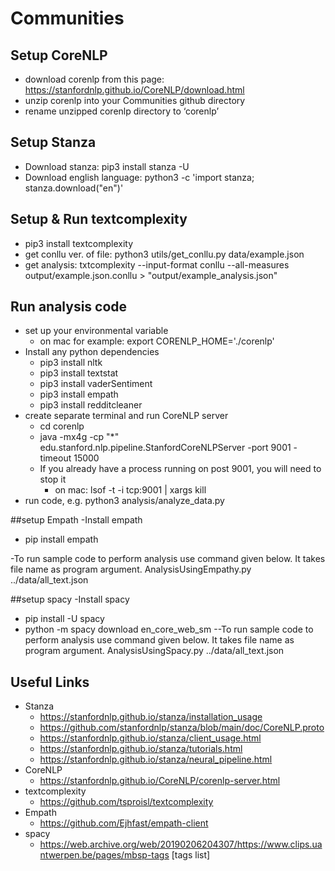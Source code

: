 # Communities

## Setup CoreNLP
- download corenlp from this page: https://stanfordnlp.github.io/CoreNLP/download.html
- unzip corenlp into your Communities github directory
- rename unzipped corenlp directory to ‘corenlp’

## Setup Stanza
- Download stanza: pip3 install stanza -U
- Download english language: python3 -c 'import stanza; stanza.download("en")'
  
## Setup & Run textcomplexity
- pip3 install textcomplexity
- get conllu ver. of file: python3 utils/get_conllu.py data/example.json
- get analysis: txtcomplexity --input-format conllu --all-measures output/example.json.conllu > "output/example_analysis.json"

## Run analysis code 
- set up your environmental variable 
    - on mac for example: export CORENLP_HOME='./corenlp'
- Install any python dependencies
  - pip3 install nltk
  - pip3 install textstat
  - pip3 install vaderSentiment
  - pip3 install empath
  - pip3 install redditcleaner
- create separate terminal and run CoreNLP server
  - cd corenlp
  - java -mx4g -cp "*" edu.stanford.nlp.pipeline.StanfordCoreNLPServer -port 9001 -timeout 15000
  - If you already have a process running on post 9001, you will need to stop it
    - on mac: lsof -t -i tcp:9001 | xargs kill
- run code, e.g. python3 analysis/analyze_data.py

##setup Empath
-Install empath 
  - pip install empath

-To run sample code to perform analysis use command given below. It takes file name as program argument.
    AnalysisUsingEmpathy.py ../data/all_text.json

##setup spacy
-Install spacy 
  - pip install -U spacy
  - python -m spacy download en_core_web_sm
--To run sample code to perform analysis use command given below. It takes file name as program argument.
    AnalysisUsingSpacy.py ../data/all_text.json

## Useful Links
- Stanza
    - https://stanfordnlp.github.io/stanza/installation_usage
    - https://github.com/stanfordnlp/stanza/blob/main/doc/CoreNLP.proto 
    - https://stanfordnlp.github.io/stanza/client_usage.html 
    - https://stanfordnlp.github.io/stanza/tutorials.html 
    - https://stanfordnlp.github.io/stanza/neural_pipeline.html
- CoreNLP
    - https://stanfordnlp.github.io/CoreNLP/corenlp-server.html 
- textcomplexity
    - https://github.com/tsproisl/textcomplexity 
- Empath
  - https://github.com/Ejhfast/empath-client
- spacy 
  - https://web.archive.org/web/20190206204307/https://www.clips.uantwerpen.be/pages/mbsp-tags [tags list]
